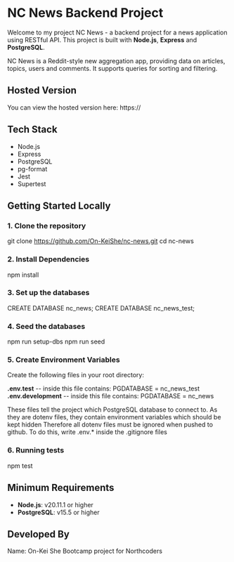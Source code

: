 # NC News Backend Project

Welcome to my project NC News - a backend project for a news application using RESTful API. This project is built with **Node.js**, **Express** and **PostgreSQL**.

NC News is a Reddit-style new aggregation app, providing data on articles, topics, users and comments. It supports queries for sorting and filtering.

## Hosted Version
You can view the hosted version here:
https://

## Tech Stack
- Node.js
- Express
- PostgreSQL
- pg-format
- Jest
- Supertest

## Getting Started Locally

### 1. Clone the repository
git clone https://github.com/On-KeiShe/nc-news.git
cd nc-news


### 2. Install Dependencies
npm install

### 3. Set up the databases
CREATE DATABASE nc_news;
CREATE DATABASE nc_news_test;

### 4. Seed the databases
npm run setup-dbs
npm run seed

### 5. Create Environment Variables
Create the following files in your root directory:

**.env.test** -- inside this file contains: PGDATABASE = nc_news_test
**.env.development** -- inside this file contains: PGDATABASE = nc_news

These files tell the project which PostgreSQL database to connect to.
As they are dotenv files, they contain environment variables which should be kept hidden 
Therefore all dotenv files must be ignored when pushed to github.
To do this, write .env.* inside the .gitignore files

### 6. Running tests
npm test

## Minimum Requirements
- **Node.js**: v20.11.1 or higher
- **PostgreSQL**: v15.5 or higher

## Developed By
Name: On-Kei She
Bootcamp project for Northcoders
